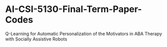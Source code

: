 # AI-CSI-5130-Final-Term-Paper-Codes
Q-Learning for Automatic Personalization of the Motivators in ABA Therapy with Socially Assistive Robots
